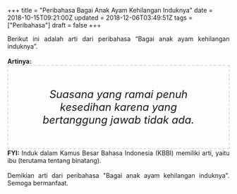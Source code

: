 +++
title = "Peribahasa Bagai Anak Ayam Kehilangan Induknya"
date = 2018-10-15T09:21:00Z
updated = 2018-12-06T03:49:51Z
tags = ["Peribahasa"]
draft = false
+++

<div dir="ltr" style="text-align: left;" trbidi="on"><div style="text-align: justify;">Berikut ini adalah arti dari peribahasa “Bagai anak ayam kehilangan induknya”.</div><br /><div style="text-align: justify;"><b>Artinya:</b></div><div style="border: 2px dashed #ddd; font-size: 24px; height: auto; margin: 0 auto; padding: 50px; text-align: center; width: auto;"><i>Suasana yang ramai penuh kesedihan karena yang bertanggung jawab tidak ada.</i></div><div style="text-align: justify;"><b>FYI:</b> Induk dalam Kamus Besar Bahasa Indonesia (KBBI) memiliki arti, yaitu ibu (terutama tentang binatang).<br /><br /></div><div style="text-align: justify;">Demikian arti dari peribahasa "Bagai anak ayam kehilangan induknya". Semoga bermanfaat.</div></div>
